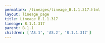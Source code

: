 ```yaml
---
permalink: /lineages/lineage_B.1.1.317.html
layout: lineage_page
title: Lineage B.1.1.317
lineage: B.1.1.317
parent: B.1.1
children: ['AS.1', 'AS.2', 'B.1.1.317']
---
```

